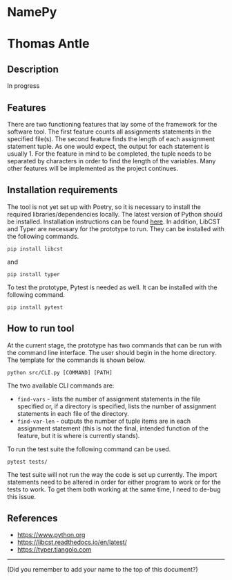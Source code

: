 # NamePy

# Thomas Antle

## Description

In progress

## Features

There are two functioning features that lay some of the framework for the software tool. The first feature counts all assignments statements in the specified file(s). The second feature finds the length of each assignment statement tuple. As one would expect, the output for each statement is usually 1. For the feature in mind to be completed, the tuple needs to be separated by characters in order to find the length of the variables. Many other features will be implemented as the project continues.

## Installation requirements

The tool is not yet set up with Poetry, so it is necessary to install the required libraries/dependencies locally. The latest version of Python should be installed. Installation instructions can be found [here](https://www.python.org/downloads/). In addition, LibCST and Typer are necessary for the prototype to run. They can be installed with the following commands.

```
pip install libcst
```

and

```
pip install typer
```

To test the prototype, Pytest is needed as well. It can be installed with the following command.

```
pip install pytest
```

## How to run tool

At the current stage, the prototype has two commands that can be run with the command line interface. The user should begin in the home directory. The template for the commands is shown below.

```
python src/CLI.py [COMMAND] [PATH]
```

The two available CLI commands are:

- `find-vars` - lists the number of assignment statements in the file specified or, if a directory is specified, lists the number of assignment statements in each file of the directory.
- `find-var-len` - outputs the number of tuple items are in each assignment statement (this is not the final, intended function of the feature, but it is where is currently stands).

To run the test suite the following command can be used.

```
pytest tests/
```

The test suite will not run the way the code is set up currently. The import statements need to be altered in order for either program to work or for the tests to work. To get them both working at the same time, I need to de-bug this issue.

## References

- https://www.python.org
- https://libcst.readthedocs.io/en/latest/
- https://typer.tiangolo.com

---
(Did you remember to add your name to the top of this document?)
